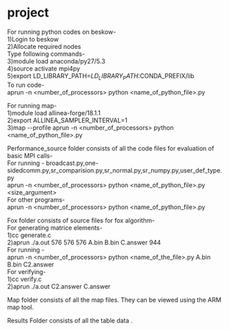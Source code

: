 # project

For running python codes on beskow- <br />
1)Login to beskow <br />
 2)Allocate required nodes <br />
 Type following commands- <br />
 3)module load anaconda/py27/5.3 <br />
 4)source activate mpi4py <br />
 5)export LD_LIBRARY_PATH=$LD_LIBRARY_PATH:$CONDA_PREFIX/lib <br />
 To run code- <br />
 aprun -n <number_of_processors>  python <name_of_python_file>.py <arguments> <br />

For running map- <br />
1)module load allinea-forge/18.1.1 <br />
2)export ALLINEA_SAMPLER_INTERVAL=1 <br />
3)map --profile aprun -n <number_of_processors>  python <name_of_python_file>.py <arguments> <br />

Performance_source folder consists of all the code files for evaluation of basic MPI calls- <br />
For running - broadcast.py,one-sidedcomm.py,sr_comparision.py,sr_normal.py,sr_numpy.py,user_def_type.py <br /> 
aprun -n <number_of_processors> python <name_of_python_file>.py <size_argument> <br />
For other programs- <br />
aprun -n <number_of_processors> python <name_of_python_file>.py <br />

Fox folder consists of source files for fox algorithm- <br />
For generating matrice elements- <br />
1)cc generate.c <br />
2)aprun ./a.out 576 576 576 A.bin B.bin C.answer 944 <br />
For running - <br />
aprun -n <number_of_processors> python <name_of_the_file>.py A.bin B.bin C2.answer <br />
For verifying- <br />
1)cc verify.c <br />
2)aprun ./a.out C2.answer C.answer <br />

Map folder consists of all the map files. They can be viewed using the ARM map tool. <br />

Results Folder consists of all the table data .


